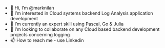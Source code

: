 - 👋 Hi, I’m @marknilan
- 👀 I’m interested in Cloud systems backend Log Analysis application development
- 🌱 I’m currently an expert skill using Pascal, Go & Julia 
- 💞️ I’m looking to collaborate on any Cloud based backend development projects concerning logging 
- 📫 How to reach me - use Linkedin

<!---
marknilan/marknilan is a ✨ special ✨ repository because its `README.md` (this file) appears on your GitHub profile.
You can click the Preview link to take a look at your changes.
--->

